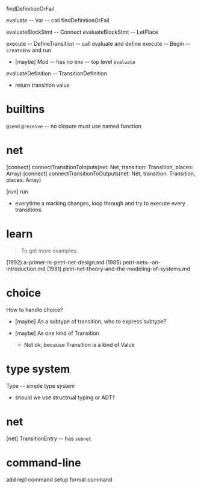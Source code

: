 findDefinitionOrFail

evaluate -- Var -- call findDefinitionOrFail

evaluateBlockStmt -- Connect
evaluateBlockStmt -- LetPlace

execute -- DefineTransition -- call evaluate and define
execute -- Begin -- `createEnv` and run

- [maybe] Mod -- has no env -- top level `evaluate`

evaluateDefinition -- TransitionDefinition

- return transition value

# builtins

`@send`
`@receive` -- no closure must use named function

# net

[connect] connectTransitionToInputs(net: Net, transition: Transition, places: Array<Place>)
[connect] connectTransitionToOutputs(net: Net, transition: Transition, places: Array<Place>)

[run] run

- everytime a marking changes,
  loop through and try to execute every transitions.

# learn

> To get more examples.

(1992) a-primer-in-petri-net-design.md
(1985) petri-nets--an-introduction.md
(1981) petri-net-theory-and-the-modeling-of-systems.md

# choice

How to handle choice?

- [maybe] As a subtype of transition, who to express subtype?

- [maybe] As one kind of Transition

  - Not ok, because Transition is a kind of Value

# type system

Type -- simple type system

- should we use structrual typing or ADT?

# net

[net] TransitionEntry -- has `subnet`

# command-line

add repl command
setup format command
